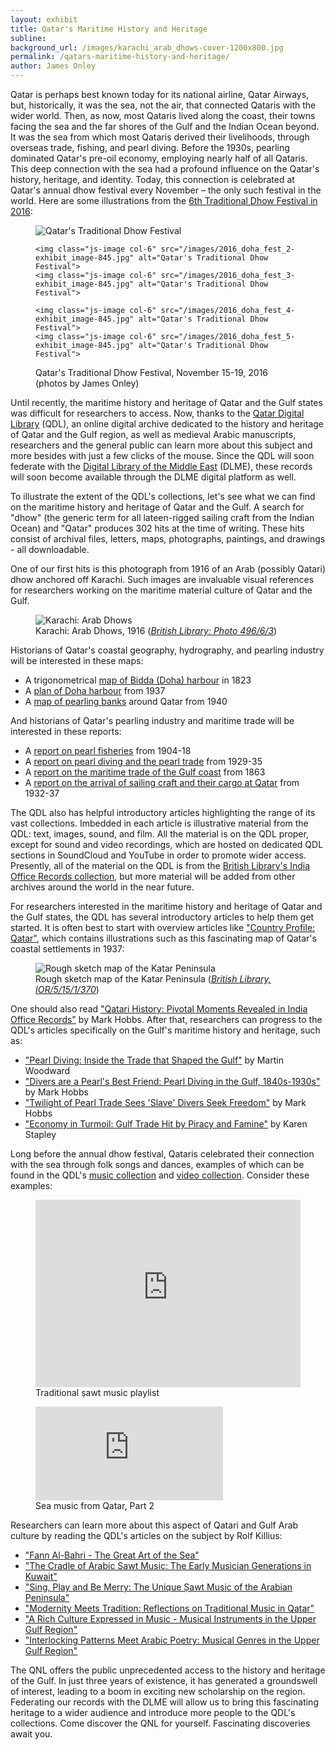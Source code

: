 ```yaml
---
layout: exhibit
title: Qatar's Maritime History and Heritage
subline:
background_url: /images/karachi_arab_dhows-cover-1200x800.jpg
permalink: /qatars-maritime-history-and-heritage/
author: James Onley
---
```


Qatar is perhaps best known today for its national airline, Qatar Airways, but, historically, it was the sea, not the air, that connected Qataris with the wider world.  Then, as now, most Qataris lived along the coast, their towns facing the sea and the far shores of the Gulf and the Indian Ocean beyond. It was the sea from which most Qataris derived their livelihoods, through overseas trade, fishing, and pearl diving.  Before the 1930s, pearling dominated Qatar's pre-oil economy, employing nearly half of all Qataris.   This deep connection with the sea had a profound influence on the Qatar's history, heritage, and identity.  Today, this connection is celebrated at Qatar's annual dhow festival every November &ndash; the only such festival in the world.  Here are some illustrations from the [6th Traditional Dhow Festival in 2016](http://www.katara.net/en/whats-on/events/Festivals/The%206th%20Traditional%20Dhow%20Festival/2211):

<figure>
  <div class="js-gallery-content">
    <img class="js-image" src="/images/2016_doha_fest_1-exhibit_image-845.png" alt="Qatar's Traditional Dhow Festival">

    <img class="js-image col-6" src="/images/2016_doha_fest_2-exhibit_image-845.jpg" alt="Qatar's Traditional Dhow Festival">
    <img class="js-image col-6" src="/images/2016_doha_fest_3-exhibit_image-845.jpg" alt="Qatar's Traditional Dhow Festival">

    <img class="js-image col-6" src="/images/2016_doha_fest_4-exhibit_image-845.jpg" alt="Qatar's Traditional Dhow Festival">
    <img class="js-image col-6" src="/images/2016_doha_fest_5-exhibit_image-845.jpg" alt="Qatar's Traditional Dhow Festival">

  </div>
  <figcaption>Qatar's Traditional Dhow Festival, November 15-19, 2016 (photos by James Onley)</figcaption>
</figure>

Until recently, the maritime history and heritage of Qatar and the Gulf states was difficult for researchers to access.  Now, thanks to the [Qatar Digital Library](https://www.qdl.qa/) (QDL), an online digital archive dedicated to the history and heritage of Qatar and the Gulf region, as well as medieval Arabic manuscripts, researchers and the general public can learn more about this subject and more besides with just a few clicks of the mouse. Since the QDL will soon federate with the [Digital Library of the Middle East](https://spotlight.dlme.clir.org/library) (DLME), these records will soon become available through the DLME digital platform as well.

To illustrate the extent of the QDL's collections, let's see what we can find on the maritime history and heritage of Qatar and the Gulf.  A search for "dhow" (the generic term for all lateen-rigged sailing craft from the Indian Ocean) and "Qatar" produces 302 hits at the time of writing.  These hits consist of archival files, letters, maps, photographs, paintings, and drawings - all downloadable.

One of our first hits is this photograph from 1916 of an Arab (possibly Qatari) dhow anchored off Karachi.  Such images are invaluable visual references for researchers working on the maritime material culture of Qatar and the Gulf.

<figure>
  <div class="js-gallery-content">
    <img class="js-image" src="/images/karachi_arab_dhows-exhibit_image-845.jpg" alt="Karachi: Arab Dhows">
  </div>
  <figcaption>Karachi: Arab Dhows, 1916 (<cite><a href="https://www.qdl.qa/en/archive/81055/vdc_100023814039.0x00000b">British Library: Photo 496/6/3</a></cite>)</figcaption>
</figure>

Historians of Qatar's coastal geography, hydrography, and pearling industry will be interested in these maps:

- A trigonometrical [map of Bidda (Doha) harbour](https://www.qdl.qa/en/archive/81055/vdc_100023663891.0x000002) in 1823
-	A [plan of Doha harbour](https://www.qdl.qa/en/archive/81055/vdc_100043097172.0x00006f) from 1937
-	A [map of pearling banks](https://www.qdl.qa/en/archive/81055/vdc_100023403859.0x000019) around Qatar from 1940

And historians of Qatar's pearling industry and maritime trade will be interested in these reports:

- A [report on pearl fisheries](https://www.qdl.qa/en/archive/81055/vdc_100000000193.0x0002e2) from 1904-18
- A [report on pearl diving and the pearl trade](https://www.qdl.qa/en/archive/81055/vdc_100000000282.0x000054) from 1929-35
-	A [report on the maritime trade of the Gulf coast](https://www.qdl.qa/en/archive/81055/vdc_100000001524.0x0003bb) from 1863
-	A [report on the arrival of sailing craft and their cargo at Qatar](https://www.qdl.qa/en/archive/81055/vdc_100000000282.0x00006e) from 1932-37

The QDL also has helpful introductory articles highlighting the range of its vast collections.  Imbedded in each article is illustrative material from the QDL: text, images, sound, and film.  All the material is on the QDL proper, except for sound and video recordings, which are hosted on dedicated QDL sections in SoundCloud and YouTube in order to promote wider access.  Presently, all of the material on the QDL is from the [British Library's India Office Records collection](https://www.qdl.qa/en/about), but more material will be added from other archives around the world in the near future.

For researchers interested in the maritime history and heritage of Qatar and the Gulf states, the QDL has several introductory articles to help them get started.  It is often best to start with overview articles like ["Country Profile: Qatar"](https://www.qdl.qa/en/country-profile-qatar), which contains illustrations such as this fascinating map of Qatar's coastal settlements in 1937:

<figure>
  <div class="js-gallery-content">
    <img class="js-image" src="/images/ior_r_15_1_370_034-exhibit_image-845.jpg" alt="Rough sketch map of the Katar Peninsula">
  </div>
  <figcaption>Rough sketch map of the Katar Peninsula (<cite><a href="https://www.qdl.qa/en/archive/81055/vdc_100023555223.0x00008e">British Library, IOR/5/15/1/370</a></cite>)</figcaption>
</figure>

One should also read ["Qatari History: Pivotal Moments Revealed in India Office Records"](https://www.qdl.qa/en/qatari-history-pivotal-moments-revealed-india-office-records) by Mark Hobbs.  After that, researchers can progress to the QDL's articles specifically on the Gulf's maritime history and heritage, such as:

-	["Pearl Diving: Inside the Trade that Shaped the Gulf"](https://www.qdl.qa/en/pearl-diving-inside-trade-shaped-gulf) by Martin Woodward
-	["Divers are a Pearl's Best Friend: Pearl Diving in the Gulf, 1840s-1930s"](https://www.qdl.qa/en/divers-are-pearl’s-best-friend-pearl-diving-gulf-1840s–1930s) by Mark Hobbs
-	["Twilight of Pearl Trade Sees 'Slave' Divers Seek Freedom"](https://www.qdl.qa/en/twilight-pearl-trade-sees-‘slave’-divers-seek-freedoms) by Mark Hobbs
-	["Economy in Turmoil: Gulf Trade Hit by Piracy and Famine"](https://www.qdl.qa/en/economy-turmoil-gulf-trade-hit-piracy-and-famine) by Karen Stapley

Long before the annual dhow festival, Qataris celebrated their connection with the sea through folk songs and dances, examples of which can be found in the QDL's [music collection](https://soundcloud.com/qatar-digital-library) and [video collection](https://www.youtube.com/channel/UCTj9zlBzdS4ofxkc3XtwBdQ).  Consider these examples:

<div class='embed-container'>
<figure>
<iframe title="Traditional ṣawt music playlist" width="100%" height="300" scrolling="no" frameborder="no" allow="autoplay" src="https://w.soundcloud.com/player/?url=https%3A//api.soundcloud.com/playlists/50611513&amp;color=%23ff5500&amp;auto_play=false&amp;hide_related=false&amp;show_comments=true&amp;show_user=true&amp;show_reposts=false&amp;show_teaser=true&amp;visual=true"></iframe>
  <figcaption>Traditional ṣawt music playlist</figcaption>
</figure>
</div>

<div class='embed-container'>
  <figure>
  <iframe title="Sea music from Qatar, Part 2" src="https://www.youtube.com/embed/0phmQhoTa7c" frameborder="0" allow="autoplay; encrypted-media" allowfullscreen></iframe>
  <figcaption>Sea music from Qatar, Part 2</figcaption>
  </figure>
</div>

Researchers can learn more about this aspect of Qatari and Gulf Arab culture by reading the QDL's articles on the subject by Rolf Killius:

- ["Fann Al-Bahri - The Great Art of the Sea"](https://www.qdl.qa/en/fann-al-baḥri-–-great-art-sea)
- ["The Cradle of Arabic Sawt Music: The Early Musician Generations in Kuwait"](https://www.qdl.qa/en/cradle-arabic-sawt-music-early-musician-generations-kuwait)
- ["Sing, Play and Be Merry: The Unique Ṣawt Music of the Arabian Peninsula"](https://www.qdl.qa/en/sing-play-and-be-merry-unique-ṣawt-music-arabian-peninsula)
- ["Modernity Meets Tradition: Reflections on Traditional Music in Qatar"](https://www.qdl.qa/en/modernity-meets-tradition-reflections-traditional-music-qatar)
- ["A Rich Culture Expressed in Music - Musical Instruments in the Upper Gulf Region"](https://www.qdl.qa/en/rich-culture-expressed-music-musical-instruments-upper-gulf-region)
- ["Interlocking Patterns Meet Arabic Poetry: Musical Genres in the Upper Gulf Region"](https://www.qdl.qa/en/interlocking-patterns-meet-arabic-poetry-musical-genres-upper-gulf-region)

The QNL offers the public unprecedented access to the history and heritage of the Gulf. In just three years of existence, it has generated a groundswell of interest, leading to a boom in exciting new scholarship on the region.  Federating our records with the DLME will allow us to bring this fascinating heritage to a wider audience and introduce more people to the QDL's collections. Come discover the QNL for yourself.  Fascinating discoveries await you.
